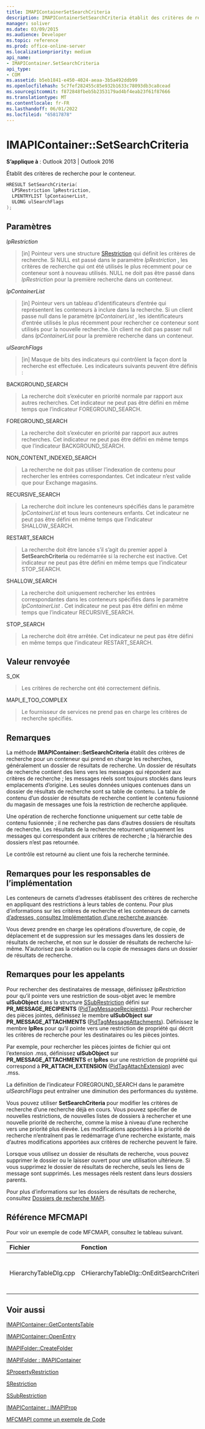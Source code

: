 ```yaml
---
title: IMAPIContainerSetSearchCriteria
description: IMAPIContainerSetSearchCriteria établit des critères de recherche pour le conteneur. Cet article décrit sa syntaxe, ses paramètres, sa valeur de retour et ses remarques.
manager: soliver
ms.date: 03/09/2015
ms.audience: Developer
ms.topic: reference
ms.prod: office-online-server
ms.localizationpriority: medium
api_name:
- IMAPIContainer.SetSearchCriteria
api_type:
- COM
ms.assetid: b5eb1841-e450-4024-aeaa-3b5a492ddb99
ms.openlocfilehash: 5c7fef282455c85e932b1633c78093db3ca8cead
ms.sourcegitcommit: f872848fbeb5b2353179ad4bf4eab23f61f87666
ms.translationtype: MT
ms.contentlocale: fr-FR
ms.lasthandoff: 06/01/2022
ms.locfileid: "65817878"
---
```

# <a name="imapicontainersetsearchcriteria"></a>IMAPIContainer::SetSearchCriteria

  
  
**S’applique à** : Outlook 2013 | Outlook 2016 
  
Établit des critères de recherche pour le conteneur.
  
```cpp
HRESULT SetSearchCriteria(
  LPSRestriction lpRestriction,
  LPENTRYLIST lpContainerList,
  ULONG ulSearchFlags
);
```

## <a name="parameters"></a>Paramètres

 _lpRestriction_
  
> [in] Pointeur vers une structure [SRestriction](srestriction.md) qui définit les critères de recherche. Si NULL est passé dans le paramètre _lpRestriction_ , les critères de recherche qui ont été utilisés le plus récemment pour ce conteneur sont à nouveau utilisés. NULL ne doit pas être passé dans  _lpRestriction_ pour la première recherche dans un conteneur. 
    
 _lpContainerList_
  
> [in] Pointeur vers un tableau d’identificateurs d’entrée qui représentent les conteneurs à inclure dans la recherche. Si un client passe null dans le paramètre _lpContainerList_ , les identificateurs d’entrée utilisés le plus récemment pour rechercher ce conteneur sont utilisés pour la nouvelle recherche. Un client ne doit pas passer null dans  _lpContainerList_ pour la première recherche dans un conteneur. 
    
 _ulSearchFlags_
  
> [in] Masque de bits des indicateurs qui contrôlent la façon dont la recherche est effectuée. Les indicateurs suivants peuvent être définis :
    
BACKGROUND_SEARCH 
  
> La recherche doit s’exécuter en priorité normale par rapport aux autres recherches. Cet indicateur ne peut pas être défini en même temps que l’indicateur FOREGROUND_SEARCH.
    
FOREGROUND_SEARCH 
  
> La recherche doit s’exécuter en priorité par rapport aux autres recherches. Cet indicateur ne peut pas être défini en même temps que l’indicateur BACKGROUND_SEARCH.
    
NON_CONTENT_INDEXED_SEARCH
  
> La recherche ne doit pas utiliser l’indexation de contenu pour rechercher les entrées correspondantes. Cet indicateur n’est valide que pour Exchange magasins.
    
RECURSIVE_SEARCH 
  
> La recherche doit inclure les conteneurs spécifiés dans le paramètre _lpContainerList_ et tous leurs conteneurs enfants. Cet indicateur ne peut pas être défini en même temps que l’indicateur SHALLOW_SEARCH. 
    
RESTART_SEARCH 
  
> La recherche doit être lancée s’il s’agit du premier appel à **SetSearchCriteria** ou redémarrée si la recherche est inactive. Cet indicateur ne peut pas être défini en même temps que l’indicateur STOP_SEARCH.
    
SHALLOW_SEARCH 
  
> La recherche doit uniquement rechercher les entrées correspondantes dans les conteneurs spécifiés dans le paramètre _lpContainerList_ . Cet indicateur ne peut pas être défini en même temps que l’indicateur RECURSIVE_SEARCH. 
    
STOP_SEARCH 
  
> La recherche doit être arrêtée. Cet indicateur ne peut pas être défini en même temps que l’indicateur RESTART_SEARCH.
    
## <a name="return-value"></a>Valeur renvoyée

S_OK 
  
> Les critères de recherche ont été correctement définis.
    
MAPI_E_TOO_COMPLEX 
  
> Le fournisseur de services ne prend pas en charge les critères de recherche spécifiés.
    
## <a name="remarks"></a>Remarques

La méthode **IMAPIContainer::SetSearchCriteria** établit des critères de recherche pour un conteneur qui prend en charge les recherches, généralement un dossier de résultats de recherche. Un dossier de résultats de recherche contient des liens vers les messages qui répondent aux critères de recherche ; les messages réels sont toujours stockés dans leurs emplacements d’origine. Les seules données uniques contenues dans un dossier de résultats de recherche sont sa table de contenu. La table de contenu d’un dossier de résultats de recherche contient le contenu fusionné du magasin de messages une fois la restriction de recherche appliquée. 
  
Une opération de recherche fonctionne uniquement sur cette table de contenu fusionnée ; il ne recherche pas dans d’autres dossiers de résultats de recherche. Les résultats de la recherche retournent uniquement les messages qui correspondent aux critères de recherche ; la hiérarchie des dossiers n’est pas retournée.
  
Le contrôle est retourné au client une fois la recherche terminée.
  
## <a name="notes-to-implementers"></a>Remarques pour les responsables de l’implémentation

Les conteneurs de carnets d’adresses établissent des critères de recherche en appliquant des restrictions à leurs tables de contenu. Pour plus d’informations sur les critères de recherche et les conteneurs de carnets [d’adresses, consultez Implémentation d’une recherche avancée](implementing-advanced-searching.md).
  
Vous devez prendre en charge les opérations d’ouverture, de copie, de déplacement et de suppression sur les messages dans les dossiers de résultats de recherche, et non sur le dossier de résultats de recherche lui-même. N’autorisez pas la création ou la copie de messages dans un dossier de résultats de recherche. 
  
## <a name="notes-to-callers"></a>Remarques pour les appelants

Pour rechercher des destinataires de message, définissez  _lpRestriction_ pour qu’il pointe vers une restriction de sous-objet avec le membre **ulSubObject** dans la structure [SSubRestriction](ssubrestriction.md) défini sur **PR_MESSAGE_RECIPIENTS** ([PidTagMessageRecipients](pidtagmessagerecipients-canonical-property.md)). Pour rechercher des pièces jointes, définissez le membre **ulSubObject** **sur PR_MESSAGE_ATTACHMENTS** ([PidTagMessageAttachments](pidtagmessageattachments-canonical-property.md)). Définissez le membre **lpRes** pour qu’il pointe vers une restriction de propriété qui décrit les critères de recherche pour les destinataires ou les pièces jointes. 
  
Par exemple, pour rechercher les pièces jointes de fichier qui ont l’extension .mss, définissez **ulSubObject** sur **PR_MESSAGE_ATTACHMENTS** et **lpRes** sur une restriction de propriété qui correspond à **PR_ATTACH_EXTENSION** ([PidTagAttachExtension](pidtagattachextension-canonical-property.md)) avec .mss.
  
La définition de l’indicateur FOREGROUND_SEARCH dans le paramètre _ulSearchFlags_ peut entraîner une diminution des performances du système. 
  
Vous pouvez utiliser **SetSearchCriteria** pour modifier les critères de recherche d’une recherche déjà en cours. Vous pouvez spécifier de nouvelles restrictions, de nouvelles listes de dossiers à rechercher et une nouvelle priorité de recherche, comme la mise à niveau d’une recherche vers une priorité plus élevée. Les modifications apportées à la priorité de recherche n’entraînent pas le redémarrage d’une recherche existante, mais d’autres modifications apportées aux critères de recherche peuvent le faire. 
  
Lorsque vous utilisez un dossier de résultats de recherche, vous pouvez supprimer le dossier ou le laisser ouvert pour une utilisation ultérieure. Si vous supprimez le dossier de résultats de recherche, seuls les liens de message sont supprimés. Les messages réels restent dans leurs dossiers parents. 
  
Pour plus d’informations sur les dossiers de résultats de recherche, consultez [Dossiers de recherche MAPI](mapi-search-folders.md). 
  
## <a name="mfcmapi-reference"></a>Référence MFCMAPI

Pour voir un exemple de code MFCMAPI, consultez le tableau suivant.
  
|**Fichier**|**Fonction**|**Commentaire**|
|:-----|:-----|:-----|
|HierarchyTableDlg.cpp  <br/> |CHierarchyTableDlg::OnEditSearchCriteria  <br/> |MFCMAPI utilise la méthode **IMAPIContainer::SetSearchCriteria** pour écrire des critères de recherche pour un dossier après qu’un utilisateur l’a modifié. |
   
## <a name="see-also"></a>Voir aussi



[IMAPIContainer::GetContentsTable](imapicontainer-getcontentstable.md)
  
[IMAPIContainer::OpenEntry](imapicontainer-openentry.md)
  
[IMAPIFolder::CreateFolder](imapifolder-createfolder.md)
  
[IMAPIFolder : IMAPIContainer](imapifolderimapicontainer.md)
  
[SPropertyRestriction](spropertyrestriction.md)
  
[SRestriction](srestriction.md)
  
[SSubRestriction](ssubrestriction.md)
  
[IMAPIContainer : IMAPIProp](imapicontainerimapiprop.md)


[MFCMAPI comme un exemple de Code](mfcmapi-as-a-code-sample.md)

